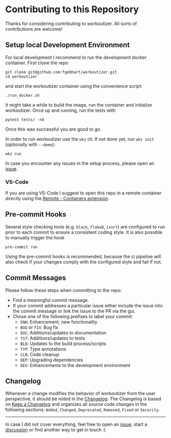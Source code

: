 # Contributing to this Repository 

Thanks for considering contributing to workoutizer. All sorts of contributions are welcome!


## Setup local Development Environment

For local development I recommend to run the development docker container. First clone the repo
```
git clone git@github.com:fgebhart/workoutizer.git
cd workoutizer
```
and start the workoutizer container using the convenience script:
```
./run_docker.sh
```
It might take a while to build the image, run the container and initialize workoutizer. Once up and running, run the
tests with
```
pytest tests/ -n4
```
Once this was successful you are good to go.

In order to run workoutizer use the `wkz` cli. If not done yet, run `wkz init` (optionally with `--demo`):
```
wkz run
```
In case you encounter any issues in the setup process, please open an [issue](https://github.com/fgebhart/workoutizer/issues).


### VS-Code

If you are using VS-Code I suggest to open this repo in a remote container directly using the
[Remote - Containers extension](https://marketplace.visualstudio.com/items?itemName=ms-vscode-remote.remote-containers).


## Pre-commit Hooks

Several style checking tools (e.g. `black`, `flake8`, `isort`) are configured to run prior to each commit to ensure a
consistent coding style. It is also possible to manually trigger the hook 
```
pre-commit run
```
Using the pre-commit hooks is recommended, because the ci pipeline will also check if your changes comply with the
configured style and fail if not.


## Commit Messages

Please follow these steps when committing to the repo:
* Find a meaningful commit message.
* If your commit addresses a particular issue either include the issue into the commit message or link the issue
  to the PR via the gui.
* Chose one of the following prefixes to label your commit:
   - `ENH`: Enhancement, new functionality
   - `BUG` or `FIX`: Bug fix
   - `DOC`: Additions/updates to documentation
   - `TST`: Additions/updates to tests
   - `BLD`: Updates to the build process/scripts
   - `TYP`: Type annotations
   - `CLN`: Code cleanup
   - `DEP`: Upgrading dependencies
   - `DEV`: Enhancements to the development environment


## Changelog

Whenever a change modifies the behavior of workoutizer from the user perspective, it should be noted in the 
[Changelog](https://github.com/fgebhart/workoutizer/blob/main/CHANGELOG.md). The Changelog is based on
[Keep a Changelog](http://keepachangelog.com/en/1.0.0/) and organizes all source code changes in the following sections:
`Added`, `Changed`, `Deprecated`, `Removed`, `Fixed` or `Security`.


----------------------------

In case I did not cover everything, feel free to open an [issue](https://github.com/fgebhart/workoutizer/issues), start
a [discussion](https://github.com/fgebhart/workoutizer/discussions) or find another way to get in touch :)
